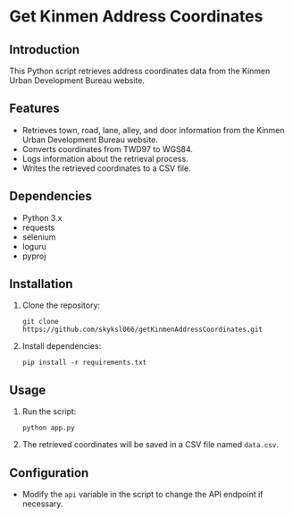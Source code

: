 # Get Kinmen Address Coordinates

## Introduction
This Python script retrieves address coordinates data from the Kinmen Urban Development Bureau website.

## Features
- Retrieves town, road, lane, alley, and door information from the Kinmen Urban Development Bureau website.
- Converts coordinates from TWD97 to WGS84.
- Logs information about the retrieval process.
- Writes the retrieved coordinates to a CSV file.

## Dependencies
- Python 3.x
- requests
- selenium
- loguru
- pyproj

## Installation
1. Clone the repository:

    ```
    git clone https://github.com/skyksl066/getKinmenAddressCoordinates.git
    ```

2. Install dependencies:

    ```
    pip install -r requirements.txt
    ```

## Usage
1. Run the script:

    ```
    python app.py
    ```

2. The retrieved coordinates will be saved in a CSV file named `data.csv`.

## Configuration
- Modify the `api` variable in the script to change the API endpoint if necessary.
